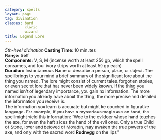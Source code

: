 ```yaml
---
category: spells
layout: page
tag: divination
classes: bard
         cleric
         wizard
title: Legend Lore 
---
```

_5th-level divination_ 
**Casting Time:** 10 minutes    
**Range:** Self    
**Components:** V, S, M (incense worth at least 250 gp, which the spell consumes, and four ivory strips worth at least 50 gp each)    
**Duration:** Instantaneous 
Name or describe a person, place, or object. The spell brings to your mind a brief summary of the significant lore about the thing you named. The lore might consist of current tales, forgotten stories, or even secret lore that has never been widely known. If the thing you named isn't of legendary importance, you gain no information. The more information you already have about the thing, the more precise and detailed the information you receive is.    
The information you learn is accurate but might be couched in figurative language. For example, if you have a mysterious magic axe on hand, the spell might yield this information: “Woe to the evildoer whose hand touches the axe, for even the haft slices the hand of the evil ones. Only a true Child of Stone, lover and beloved of Moradin, may awaken the true powers of the axe, and only with the sacred word **Rudnogg** on the lips."